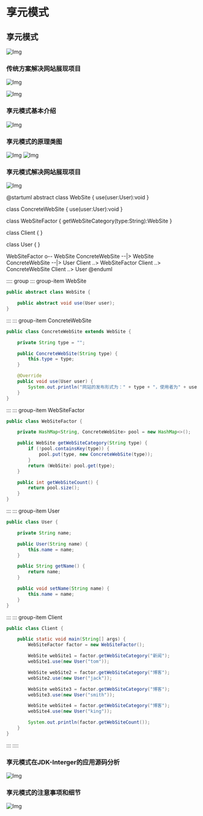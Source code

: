 # 享元模式

## 享元模式

![Img](https://xingqiu-tuchuang-1256524210.cos.ap-shanghai.myqcloud.com/8919/yank-note-picgo-img-20220730102805.png)

### 传统方案解决网站展现项目

![Img](https://xingqiu-tuchuang-1256524210.cos.ap-shanghai.myqcloud.com/8919/yank-note-picgo-img-20220730102831.png)

![Img](https://xingqiu-tuchuang-1256524210.cos.ap-shanghai.myqcloud.com/8919/yank-note-picgo-img-20220730102851.png)

### 享元模式基本介绍

![Img](https://xingqiu-tuchuang-1256524210.cos.ap-shanghai.myqcloud.com/8919/yank-note-picgo-img-20220730105723.png)

### 享元模式的原理类图

![Img](https://xingqiu-tuchuang-1256524210.cos.ap-shanghai.myqcloud.com/8919/yank-note-picgo-img-20220730105817.png)
![Img](https://xingqiu-tuchuang-1256524210.cos.ap-shanghai.myqcloud.com/8919/yank-note-picgo-img-20220730110227.png)

### 享元模式解决网站展现项目

![Img](https://xingqiu-tuchuang-1256524210.cos.ap-shanghai.myqcloud.com/8919/yank-note-picgo-img-20220730110840.png)

@startuml
abstract class WebSite {
    use(user:User):void
}

class ConcreteWebSite {
    use(user:User):void
}

class WebSiteFactor {
    getWebSiteCategory(type:String):WebSite
}

class Client {
}

class User {
}

WebSiteFactor o-- WebSite
ConcreteWebSite --|> WebSite
ConcreteWebSite --|> User
Client ..> WebSiteFactor
Client ..> ConcreteWebSite
Client ..> User
@enduml

:::: group
::: group-item WebSite
```java
public abstract class WebSite {

    public abstract void use(User user);
}
```
:::
::: group-item ConcreteWebSite
```java
public class ConcreteWebSite extends WebSite {

    private String type = "";

    public ConcreteWebSite(String type) {
        this.type = type;
    }

    @Override
    public void use(User user) {
        System.out.println("网站的发布形式为：" + type + "，使用者为" + user.getName());
    }
}
```
:::
::: group-item WebSiteFactor
```java
public class WebSiteFactor {

    private HashMap<String, ConcreteWebSite> pool = new HashMap<>();

    public WebSite getWebSiteCategory(String type) {
        if (!pool.containsKey(type)) {
            pool.put(type, new ConcreteWebSite(type));
        }
        return (WebSite) pool.get(type);
    }

    public int getWebSiteCount() {
        return pool.size();
    }
}
```
:::
::: group-item User
```java
public class User {

    private String name;

    public User(String name) {
        this.name = name;
    }

    public String getName() {
        return name;
    }

    public void setName(String name) {
        this.name = name;
    }
}
```
:::
::: group-item Client
```java
public class Client {

    public static void main(String[] args) {
        WebSiteFactor factor = new WebSiteFactor();

        WebSite webSite1 = factor.getWebSiteCategory("新闻");
        webSite1.use(new User("tom"));

        WebSite webSite2 = factor.getWebSiteCategory("博客");
        webSite2.use(new User("jack"));

        WebSite webSite3 = factor.getWebSiteCategory("博客");
        webSite3.use(new User("smith"));

        WebSite webSite4 = factor.getWebSiteCategory("博客");
        webSite4.use(new User("king"));

        System.out.println(factor.getWebSiteCount());
    }
}
```
:::
::::

### 享元模式在JDK-Interger的应用源码分析

![Img](https://xingqiu-tuchuang-1256524210.cos.ap-shanghai.myqcloud.com/8919/yank-note-picgo-img-20220730113815.png)

### 享元模式的注意事项和细节

![Img](https://xingqiu-tuchuang-1256524210.cos.ap-shanghai.myqcloud.com/8919/yank-note-picgo-img-20220730113843.png)